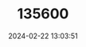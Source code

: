---
title: "135600"
category: "Aphanius almiriensis"
draft: false
date: 2024-02-22 13:03:51
languages:
  Greek, Modern (1453-): ["Ζαχαριάς Αλμυρής"]
  English: ["Almiri Killifish"]
---